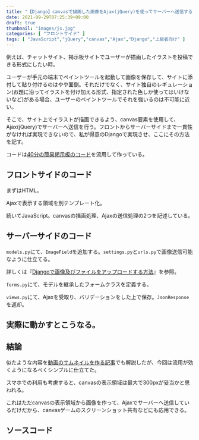 ```yaml
---
title: "【Django】canvasで描画した画像をAjax(jQuery)を使ってサーバーへ送信する【お絵かきBBS、イラストチャット、ゲームのスクショ共有などに】"
date: 2021-09-29T07:25:39+09:00
draft: true
thumbnail: "images/js.jpg"
categories: [ "フロントサイド" ]
tags: [ "JavaScript","jQuery","canvas","Ajax","Django","上級者向け" ]
---
```


例えば、チャットサイト、掲示板サイトでユーザーが描画したイラストを投稿できる形式にしたい時。

ユーザーが手元の端末でペイントツールを起動して画像を保存して、サイトに添付して貼り付けるのはやや面倒。それだけでなく、サイト独自のレギュレーション(お題に沿ってイラストを付け加える形式、指定された色しか使ってはいけないなど)がある場合、ユーザーのペイントツールでそれを強いるのは不可能に近い。

そこで、サイト上でイラストが描画できるよう、canvas要素を使用して、Ajax(jQuery)でサーバーへ送信を行う。フロントからサーバーサイドまで一貫性がなければ実現できないので、私が得意のDjangoで実現させ、ここにその方法を記す。

コードは[40分の簡易掲示板のコード](/post/startup-django/)を流用して作っている。
 
## フロントサイドのコード

まずはHTML。




Ajaxで表示する領域を別テンプレート化。





続いてJavaScript。canvasの描画処理、Ajaxの送信処理の2つを記述している。











## サーバーサイドのコード

`models.py`にて、`ImageField`を追加する。`settings.py`と`urls.py`で画像送信可能なように仕立てる。







詳しくは『[Djangoで画像及びファイルをアップロードする方法](/post/django-fileupload/)』を参照。

`forms.py`にて、モデルを継承したフォームクラスを定義する。




`views.py`にて、Ajaxを受取り、バリデーションをした上で保存。`JsonResponse`を返却。








## 実際に動かすとこうなる。











## 結論

似たような内容を[動画のサムネイルを作る記事](/post/django-ajax-thumbnail-upload/)でも解説したが、今回は流用が効くようになるべくシンプルに仕立てた。

スマホでの利用も考慮すると、canvasの表示領域は最大で300pxが妥当かと思われる。

これはただcanvasの表示領域から画像を作って、Ajaxでサーバーへ送信しているだけだから、canvasゲームのスクリーンショット共有などにも応用できる。


## ソースコード
